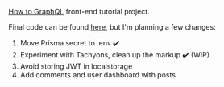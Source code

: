 [How to GraphQL](https://www.howtographql.com/react-apollo/) front-end tutorial project.

Final code can be found [here](https://github.com/howtographql/react-apollo), but I'm planning a few changes:

1. Move Prisma secret to .env ✔️
2. Experiment with Tachyons, clean up the markup ✔️ (WIP)
3. Avoid storing JWT in localstorage
4. Add comments and user dashboard with posts
